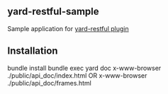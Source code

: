## yard-restful-sample

Sample application for [yard-restful plugin](http://kraft001.github.com/yard-restful)

## Installation

  bundle install
  bundle exec yard doc
  x-www-browser ./public/api_doc/index.html
  OR
  x-www-browser ./public/api_doc/frames.html

